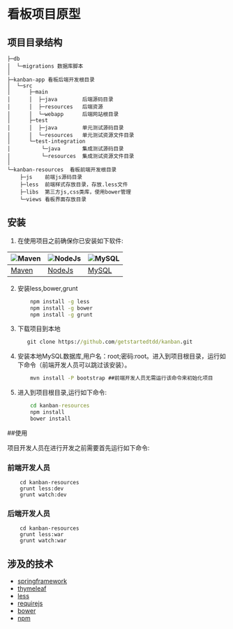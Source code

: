 # 看板项目原型

## 项目目录结构
```
├─db
│  └─migrations 数据库脚本
│
├─kanban-app 看板后端开发根目录
│  └─src
│      ├─main
│      │  ├─java        后端源码目录
│      │  ├─resources   后端资源
│      │  └─webapp      后端网站根目录
│      ├─test
│      │  ├─java        单元测试源码目录
│      │  └─resources   单元测试资源文件目录
│      └─test-integration
│          └─java       集成测试源码目录
│          └─resources  集成测试资源文件目录
│
└─kanban-resources  看板前端开发根目录
    ├─js    前端js源码目录
    ├─less  前端样式存放目录，存放.less文件
    ├─libs  第三方js,css类库，使用bower管理
    └─views 看板界面存放目录
```

## 安装

1.  在使用项目之前确保你已安装如下软件:

![Maven](http://maven.apache.org/images/maven-logo-black-on-white.png) | ![NodeJs](http://images.51cto.com/files/uploadimg/20121108/1001291.jpg)  | ![MySQL](http://dev.mysql.com/common/logos/logo-mysql-110x57.png)
---------------------------------------------------------------------- | ------------------------------------------------------------------------ | ------------------------------------------------------------------------
[Maven](http://maven.apache.org/download.cgi)                          | [NodeJs](https://nodejs.org/download/)                                   | [MySQL](http://dev.mysql.com/downloads/windows/installer/)


2.  安装less,bower,grunt

    ```cmd
        npm install -g less
        npm install -g bower
        npm install -g grunt
    ```

3.  下载项目到本地

     ```cmd
        git clone https://github.com/getstartedtdd/kanban.git
     ```

4.  安装本地MySQL数据库,用户名：root;密码:root。进入到项目根目录，运行如下命令（前端开发人员可以跳过该安装）。

    ```cmd
        mvn install -P bootstrap ##前端开发人员无需运行该命令来初始化项目
    ```

5.  进入到项目根目录,运行如下命令:

    ```cmd
        cd kanban-resources
        npm install
        bower install
    ```

##使用

项目开发人员在进行开发之前需要首先运行如下命令:


### 前端开发人员

```
    cd kanban-resources
    grunt less:dev
    grunt watch:dev
```

### 后端开发人员

```
    cd kanban-resources
    grunt less:war
    grunt watch:war
```

## 涉及的技术

- [springframework](http://projects.spring.io/spring-framework/)
- [thymeleaf](http://www.thymeleaf.org)
- [less](http://lesscss.org/)
- [requirejs](http://www.requirejs.cn)
- [bower](http://bower.io)
- [npm](https://www.npmjs.com/)
